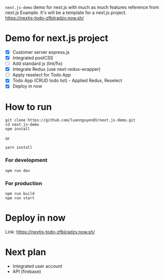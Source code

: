 `next.js-demo` demo for next.js with much as much features reference from next.js Example.
It's will be a template for a next.js project.  
https://nextjs-todo-zfbjjradzv.now.sh/

# Demo for next.js project
- [x] Customer server express.js
- [x] Integrated postCSS
- [ ] Add standard js (lint/fix)
- [x] Integrate Redux (use next-redux-wrapper)
- [ ] Apply reselect for Todo App
- [x] Todo App (CRUD todo list) - Applied Redux, Reselect
- [x] Deploy in now
# How to run
```
git clone https://github.com/luannguyenQV/next.js-demo.git  
cd next.js-demo  
npm install  
```
or
```
yarn install
```
### For development
```
npm run dev
```

### For production
```
npm run build
npm run start
```

# Deploy in now
Link: https://nextjs-todo-zfbjjradzv.now.sh/

# Next plan
- Integrated user account
- API (firebase)
